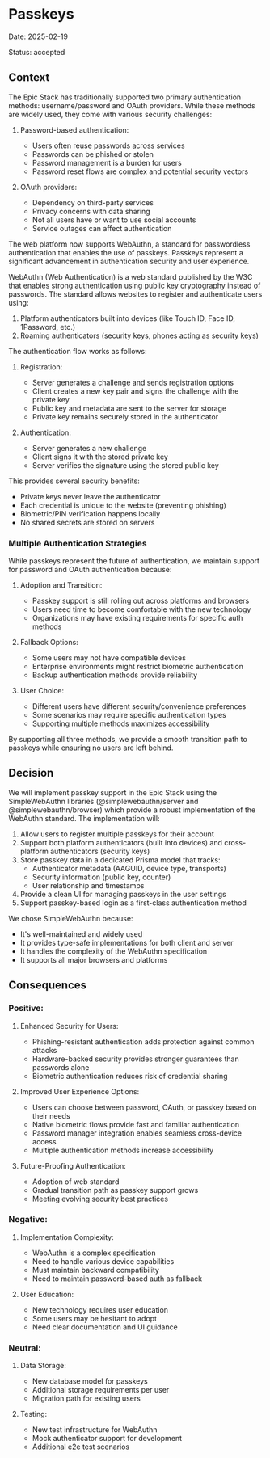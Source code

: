 # Passkeys

Date: 2025-02-19

Status: accepted

## Context

The Epic Stack has traditionally supported two primary authentication methods:
username/password and OAuth providers. While these methods are widely used, they
come with various security challenges:

1. Password-based authentication:

   - Users often reuse passwords across services
   - Passwords can be phished or stolen
   - Password management is a burden for users
   - Password reset flows are complex and potential security vectors

2. OAuth providers:
   - Dependency on third-party services
   - Privacy concerns with data sharing
   - Not all users have or want to use social accounts
   - Service outages can affect authentication

The web platform now supports WebAuthn, a standard for passwordless
authentication that enables the use of passkeys. Passkeys represent a
significant advancement in authentication security and user experience.

WebAuthn (Web Authentication) is a web standard published by the W3C that
enables strong authentication using public key cryptography instead of
passwords. The standard allows websites to register and authenticate users
using:

1. Platform authenticators built into devices (like Touch ID, Face ID,
   1Password, etc.)
2. Roaming authenticators (security keys, phones acting as security keys)

The authentication flow works as follows:

1. Registration:

   - Server generates a challenge and sends registration options
   - Client creates a new key pair and signs the challenge with the private key
   - Public key and metadata are sent to the server for storage
   - Private key remains securely stored in the authenticator

2. Authentication:

   - Server generates a new challenge
   - Client signs it with the stored private key
   - Server verifies the signature using the stored public key

This provides several security benefits:

- Private keys never leave the authenticator
- Each credential is unique to the website (preventing phishing)
- Biometric/PIN verification happens locally
- No shared secrets are stored on servers

### Multiple Authentication Strategies

While passkeys represent the future of authentication, we maintain support for
password and OAuth authentication because:

1. Adoption and Transition:

   - Passkey support is still rolling out across platforms and browsers
   - Users need time to become comfortable with the new technology
   - Organizations may have existing requirements for specific auth methods

2. Fallback Options:

   - Some users may not have compatible devices
   - Enterprise environments might restrict biometric authentication
   - Backup authentication methods provide reliability

3. User Choice:

   - Different users have different security/convenience preferences
   - Some scenarios may require specific authentication types
   - Supporting multiple methods maximizes accessibility

By supporting all three methods, we provide a smooth transition path to passkeys
while ensuring no users are left behind.

## Decision

We will implement passkey support in the Epic Stack using the SimpleWebAuthn
libraries (@simplewebauthn/server and @simplewebauthn/browser) which provide a
robust implementation of the WebAuthn standard. The implementation will:

1. Allow users to register multiple passkeys for their account
2. Support both platform authenticators (built into devices) and cross-platform
   authenticators (security keys)
3. Store passkey data in a dedicated Prisma model that tracks:
   - Authenticator metadata (AAGUID, device type, transports)
   - Security information (public key, counter)
   - User relationship and timestamps
4. Provide a clean UI for managing passkeys in the user settings
5. Support passkey-based login as a first-class authentication method

We chose SimpleWebAuthn because:

- It's well-maintained and widely used
- It provides type-safe implementations for both client and server
- It handles the complexity of the WebAuthn specification
- It supports all major browsers and platforms

## Consequences

### Positive:

1. Enhanced Security for Users:

   - Phishing-resistant authentication adds protection against common attacks
   - Hardware-backed security provides stronger guarantees than passwords alone
   - Biometric authentication reduces risk of credential sharing

2. Improved User Experience Options:

   - Users can choose between password, OAuth, or passkey based on their needs
   - Native biometric flows provide fast and familiar authentication
   - Password manager integration enables seamless cross-device access
   - Multiple authentication methods increase accessibility

3. Future-Proofing Authentication:

   - Adoption of web standard
   - Gradual transition path as passkey support grows
   - Meeting evolving security best practices

### Negative:

1. Implementation Complexity:

   - WebAuthn is a complex specification
   - Need to handle various device capabilities
   - Must maintain backward compatibility
   - Need to maintain password-based auth as fallback

2. User Education:

   - New technology requires user education
   - Some users may be hesitant to adopt
   - Need clear documentation and UI guidance

### Neutral:

1. Data Storage:

   - New database model for passkeys
   - Additional storage requirements per user
   - Migration path for existing users

2. Testing:
   - New test infrastructure for WebAuthn
   - Mock authenticator support for development
   - Additional e2e test scenarios
